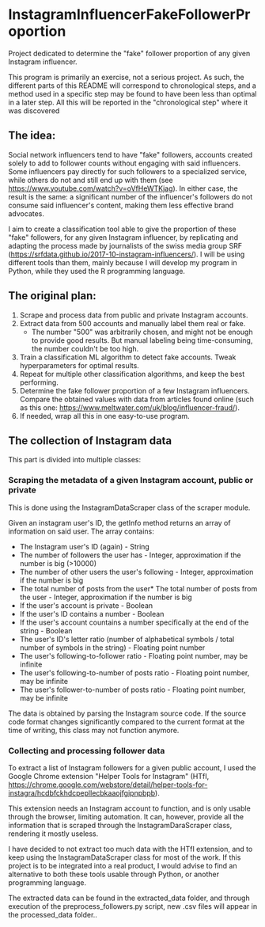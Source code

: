 # InstagramInfluencerFakeFollowerProportion
Project dedicated to determine the "fake" follower proportion of any given Instagram influencer.

This program is primarily an exercise, not a serious project. As such, the different parts of this README will correspond to chronological steps, and a method used in a specific step may be found to have been less than optimal in a later step.
All this will be reported in the "chronological step" where it was discovered

## The idea:

Social network influencers tend to have "fake" followers, accounts created solely to add to follower counts without engaging with said influencers.
Some influencers pay directly for such followers to a specialized service, while others do not and still end up with them (see https://www.youtube.com/watch?v=oVfHeWTKjag).
In either case, the result is the same: a significant number of the influencer's followers do not consume said influencer's content, making them less effective brand advocates.

I aim to create a classification tool able to give the proportion of these "fake" followers, for any given Instagram influencer, by replicating and adapting the process made by journalists of the swiss media group SRF (https://srfdata.github.io/2017-10-instagram-influencers/).
I will be using different tools than them, mainly because I will develop my program in Python, while they used the R programming language.

## The original plan:

1. Scrape and process data from public and private Instagram accounts.
2. Extract data from 500 accounts and manually label them real or fake.
   * The number "500" was arbitrarily chosen, and might not be enough to provide good results. But manual labeling being time-consuming, the number couldn't be too high.
3. Train a classification ML algorithm to detect fake accounts. Tweak hyperparameters for optimal results.
4. Repeat for multiple other classification algorithms, and keep the best performing.
5. Determine the fake follower proportion of a few Instagram influencers. Compare the obtained values with data from articles found online (such as this one: https://www.meltwater.com/uk/blog/influencer-fraud/).
6. If needed, wrap all this in one easy-to-use program.

## The collection of Instagram data

This part is divided into multiple classes:

### Scraping the metadata of a given Instagram account, public or private

This is done using the InstagramDataScraper class of the scraper module.

Given an instagram user's ID, the getInfo method returns an array of information on said user.
The array contains:
* The Instagram user's ID (again) - String
* The number of followers the user has - Integer, approximation if the number is big (>10000)
* The number of other users the user's following - Integer, approximation if the number is big
* The total number of posts from the user* The total number of posts from the user - Integer, approximation if the number is big
* If the user's account is private - Boolean
* If the user's ID contains a number - Boolean
* If the user's account countains a number specifically at the end of the string  - Boolean
* The user's ID's letter ratio (number of alphabetical symbols / total number of symbols in the string) - Floating point number
* The user's following-to-follower ratio - Floating point number, may be infinite
* The user's following-to-number of posts ratio - Floating point number, may be infinite
* The user's follower-to-number of posts ratio - Floating point number, may be infinite

The data is obtained by parsing the Instagram source code. If the source code format changes significantly compared to the current format at the time of writing, this class may not function anymore.

### Collecting and processing follower data

To extract a list of Instagram followers for a given public account, I used the Google Chrome extension "Helper Tools for Instagram" (HTfI, https://chrome.google.com/webstore/detail/helper-tools-for-instagra/hcdbfckhdcpepllecbkaaojfgipnpbpb).

This extension needs an Instagram account to function, and is only usable through the browser, limiting automation. It can, however, provide all the information that is scraped through the InstagramDaraScraper class, rendering it mostly useless.

I have decided to not extract too much data with the HTfI extension, and to keep using the InstagramDataScraper class for most of the work. If this project is to be integrated into a real product, I would advise to find an alternative to both these tools usable through Python, or another programming language.

The extracted data can be found in the extracted_data folder, and through execution of the preprocess_followers.py script, new .csv files will appear in the processed_data folder..